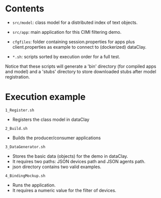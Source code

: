 Contents
========

- `src/model`: class model for a distributed index of text objects.
- `src/app`: main application for this CIMI filtering demo.

- `cfgfiles`: folder containing session.properties for apps plus client.properties as example to connect to (dockerized) dataClay.
- `*.sh`: scripts sorted by execution order for a full test.

Notice that these scripts will generate a 'bin' directory (for compiled apps and model) 
and a 'stubs' directory to store downloaded stubs after model registration.

Execution example
=================

`1_Register.sh`
- Registers the class model in dataClay

`2_Build.sh`
- Builds the producer/consumer applications

`3_DataGenerator.sh`
- Stores the basic data (objects) for the demo in dataClay.
- It requires two paths: JSON devices path and JSON agents path. 
- json directory contains two valid examples.

`4_BindingMockup.sh`
- Runs the application.
- It requires a numeric value for the filter of devices.

